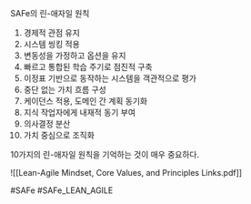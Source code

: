 SAFe의 린-애자일 원칙
1. 경제적 관점 유지
2. 시스템 씽킹 적용
3. 변동성을 가정하고 옵션을 유지
4. 빠르고 통합된 학습 주기로 점진적 구축
5. 이정표 기반으로 동작하는 시스템을 객관적으로 평가
6. 중단 없는 가치 흐름 구성
7. 케이던스 적용, 도메인 간 계획 동기화
8. 지식 작업자에게 내재적 동기 부여
9. 의사결정 분산
10. 가치 중심으로 조직화

10가지의 린-애자일 원칙을 기억하는 것이 매우 중요하다.

![[Lean-Agile Mindset, Core Values, and Principles Links.pdf]]

#SAFe #SAFe_LEAN_AGILE 